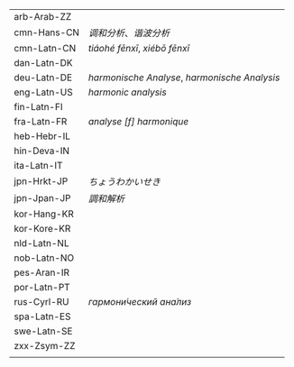 | | |
|-|-|
| arb-Arab-ZZ |  |
| cmn-Hans-CN | _调和分析_、_谐波分析_ |
| cmn-Latn-CN | _tiáohé fēnxī_, _xiébō fēnxī_ |
| dan-Latn-DK |  |
| deu-Latn-DE | _harmonische Analyse_, _harmonische Analysis_ |
| eng-Latn-US | _harmonic analysis_ |
| fin-Latn-FI |  |
| fra-Latn-FR | _analyse [f] harmonique_ |
| heb-Hebr-IL |  |
| hin-Deva-IN |  |
| ita-Latn-IT |  |
| jpn-Hrkt-JP | _ちょうわかいせき_ |
| jpn-Jpan-JP | _調和解析_ |
| kor-Hang-KR |  |
| kor-Kore-KR |  |
| nld-Latn-NL |  |
| nob-Latn-NO |  |
| pes-Aran-IR |  |
| por-Latn-PT |  |
| rus-Cyrl-RU | _гармони́ческий ана́лиз_ |
| spa-Latn-ES |  |
| swe-Latn-SE |  |
| zxx-Zsym-ZZ |  |
|  |  |